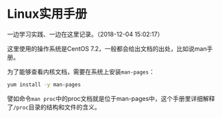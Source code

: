 # Linux实用手册

一边学习实践、一边在这里记录。（2018-12-04 15:02:17）

这里使用的操作系统是CentOS 7.2，一般都会给出文档的出处，比如说man手册。

为了能够查看内核文档，需要在系统上安装`man-pages`：

```bash
yum install -y man-pages
```

譬如命令`man proc`中的proc文档就是位于man-pages中，这个手册里详细解释了`/proc`目录的结构和文件的含义。
